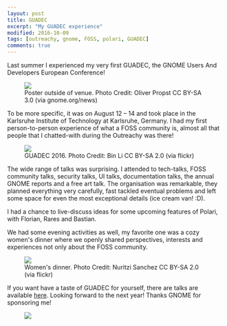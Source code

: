 ```yaml
---
layout: post
title: GUADEC
excerpt: "My GUADEC experience"
modified: 2016-10-09
tags: [outreachy, gnome, FOSS, polari, GUADEC]
comments: true
---
```

<p>Last summer I experienced my very first GUADEC, the GNOME Users And Developers European Conference! </p>
<figure>
    <a href="https://www.gnome.org/wp-content/uploads/2016/09/Poster-outside-of-venue.jpg" title="!">
        <img src="https://www.gnome.org/wp-content/uploads/2016/09/Poster-outside-of-venue.jpg">
    </a>
	<figcaption>Poster outside of venue. Photo Credit: Oliver Propst CC BY-SA 3.0 (via gnome.org/news)</figcaption>
</figure>
<p>To be more specific, it was on August 12 – 14 and took place in the Karlsruhe Institute of Technology at Karlsruhe, Germany.
I had my first person-to-person experience of what a FOSS community is, almost all that people that I chatted-with during the Outreachy was there!</p>
<figure>
    <a href="https://c7.staticflickr.com/9/8280/28774493630_83b6794674_k.jpg" title="Where's Wally?">
        <img src="https://c7.staticflickr.com/9/8280/28774493630_83b6794674_k.jpg">
    </a>
	<figcaption>GUADEC 2016. Photo Credit: Bin Li CC BY-SA 2.0 (via flickr)</figcaption>
</figure>
<p> 
The wide range of talks was surprising. I attended to tech-talks, FOSS community talks, security talks, UI talks, documentation talks, the annual GNOME reports and a free art talk. The organisation was remarkable, they planned everything very carefully, fast tackled eventual problems and left some space for even the most exceptional details (ice cream van! :D). </p>
<p>
    I had a chance to live-discuss ideas for some upcoming features of Polari, with Florian, Rares and Bastian. 
</p>
<p> 
    We had some evening activities as well, my favorite one was a cozy women's dinner where we openly shared perspectives, interests and experiences not only about the FOSS community.
</p>
<figure>
<a href="https://c4.staticflickr.com/9/8305/29328747835_7712d22158_k.jpg" title="!">
    <img src="https://c4.staticflickr.com/9/8305/29328747835_7712d22158_k.jpg">
  </a>
	<figcaption>Women's dinner. Photo Credit: Nuritzi Sanchez CC BY-SA 2.0 (via flickr)</figcaption>
</figure>
<p> If you want have a taste of GUADEC for yourself, there are talks are available <a href="https://2016.guadec.org/schedule">here</a>. Looking forward to the next year! Thanks GNOME for sponsoring me! </p>
<figure>
<a href="" style="text-align: center"><img src="http://i.imgur.com/zvHy4Ui.png"></a>
</figure>

